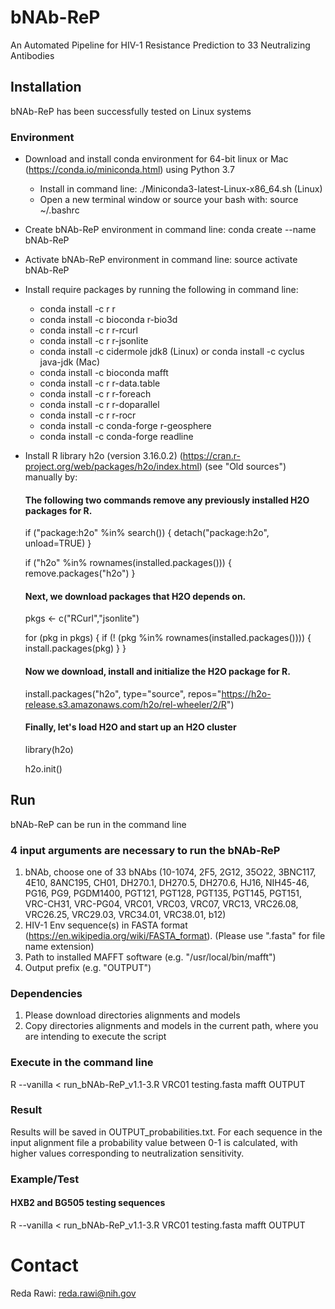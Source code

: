 # bNAb-ReP
An Automated Pipeline for HIV-1 Resistance Prediction to 33 Neutralizing Antibodies

## Installation

bNAb-ReP has been successfully tested on Linux systems


### Environment
- Download and install conda environment for 64-bit linux or Mac (https://conda.io/miniconda.html) using Python 3.7
  - Install in command line: ./Miniconda3-latest-Linux-x86_64.sh (Linux)
  - Open a new terminal window or source your bash with: source ~/.bashrc
- Create bNAb-ReP environment in command line: conda create --name bNAb-ReP
- Activate bNAb-ReP environment in command line: source activate bNAb-ReP
- Install require packages by running the following in command line:
  - conda install -c r r
  - conda install -c bioconda r-bio3d
  - conda install -c r r-rcurl
  - conda install -c r r-jsonlite
  - conda install -c cidermole jdk8 (Linux) or conda install -c cyclus java-jdk (Mac)
  - conda install -c bioconda mafft
  - conda install -c r r-data.table
  - conda install -c r r-foreach
  - conda install -c r r-doparallel 
  - conda install -c r r-rocr
  - conda install -c conda-forge r-geosphere
  - conda install -c conda-forge readline
- Install R library h2o (version 3.16.0.2) (https://cran.r-project.org/web/packages/h2o/index.html) (see "Old sources") manually by:
  #### The following two commands remove any previously installed H2O packages for R.
  if ("package:h2o" %in% search()) { detach("package:h2o", unload=TRUE) }

  if ("h2o" %in% rownames(installed.packages())) { remove.packages("h2o") }
  #### Next, we download packages that H2O depends on.
  pkgs <- c("RCurl","jsonlite")

  for (pkg in pkgs) {
  if (! (pkg %in% rownames(installed.packages()))) { install.packages(pkg) }
  }

  #### Now we download, install and initialize the H2O package for R.
  install.packages("h2o", type="source", repos="https://h2o-release.s3.amazonaws.com/h2o/rel-wheeler/2/R")

  #### Finally, let's load H2O and start up an H2O cluster
  library(h2o)

  h2o.init()

## Run 
bNAb-ReP can be run in the command line

### 4 input arguments are necessary to run the bNAb-ReP
  1.  bNAb, choose one of 33 bNAbs (10-1074, 2F5, 2G12, 35O22, 3BNC117, 4E10, 8ANC195, CH01, DH270.1, DH270.5, DH270.6, HJ16, NIH45-46, PG16, PG9, PGDM1400, PGT121, PGT128, PGT135,   PGT145, PGT151, VRC-CH31, VRC-PG04, VRC01, VRC03, VRC07, VRC13, VRC26.08, VRC26.25, VRC29.03, VRC34.01, VRC38.01, b12)
  2.  HIV-1 Env sequence(s) in FASTA format (https://en.wikipedia.org/wiki/FASTA_format).
      (Please use ".fasta" for file name extension)
  3.  Path to installed MAFFT software (e.g. "/usr/local/bin/mafft")
  4.  Output prefix (e.g. "OUTPUT")

### Dependencies
  1. Please download directories alignments and models
  2. Copy directories alignments and models in the current path, where you are intending to execute the script

### Execute in the command line
R --vanilla < run_bNAb-ReP_v1.1-3.R VRC01 testing.fasta mafft OUTPUT

### Result
Results will be saved in OUTPUT_probabilities.txt. For each sequence in the input alignment file a probability value between 0-1 is calculated, with higher values corresponding to neutralization sensitivity.



### Example/Test

#### HXB2 and BG505 testing sequences
R --vanilla < run_bNAb-ReP_v1.1-3.R VRC01 testing.fasta mafft OUTPUT

# Contact
Reda Rawi: reda.rawi@nih.gov
